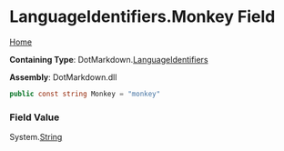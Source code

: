<a name="_top"></a>

# LanguageIdentifiers\.Monkey Field

[Home](../../../README.md#_top)

**Containing Type**: DotMarkdown\.[LanguageIdentifiers](../README.md#_top)

**Assembly**: DotMarkdown\.dll

```csharp
public const string Monkey = "monkey"
```

### Field Value

System\.[String](https://docs.microsoft.com/en-us/dotnet/api/system.string)